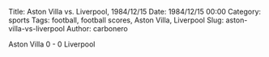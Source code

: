 Title: Aston Villa vs. Liverpool, 1984/12/15
Date: 1984/12/15 00:00
Category: sports
Tags: football, football scores, Aston Villa, Liverpool
Slug: aston-villa-vs-liverpool
Author: carbonero


Aston Villa 0 - 0 Liverpool
